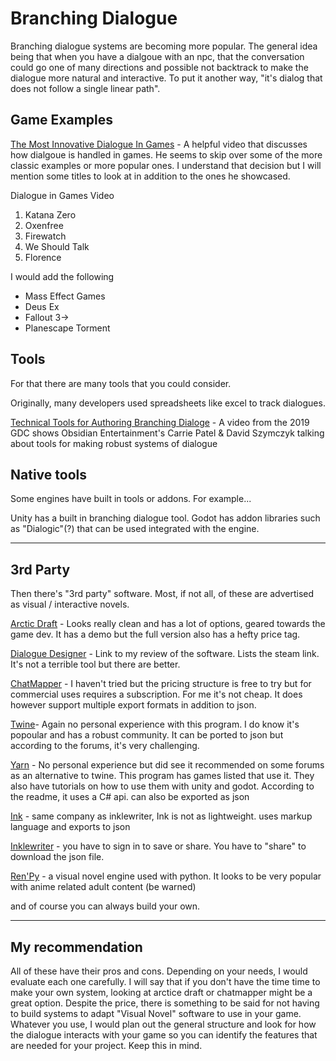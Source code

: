 # Branching Dialogue

Branching dialogue systems are becoming more popular. 
The general idea being that when you have a dialgoue with an npc, that the conversation could go one of many directions and possible not backtrack to make the dialogue more natural and interactive. To put it another way, "it's dialog that does not follow a single linear path".

## Game Examples

[The Most Innovative Dialogue In Games]() - A helpful video that discusses how dialgoue is handled in games. He seems to skip over some of the more classic examples or more popular ones. I understand that decision but I will mention some titles to look at in addition to the ones he showcased.

Dialogue in Games Video 
1. Katana Zero 
2. Oxenfree 
3. Firewatch 
4. We Should Talk 
5. Florence

I would add the following 
* Mass Effect Games
* Deus Ex
* Fallout 3->
* Planescape Torment


## Tools
For that there are many tools that you could consider.

Originally, many developers used spreadsheets like excel to track dialogues.

[Technical Tools for Authoring Branching Dialoge](https://www.youtube.com/watch?v=oRHl2PLKwfY) - A video from the 2019 GDC shows Obsidian Entertainment's Carrie Patel & David Szymczyk talking about tools for making robust systems of dialogue


## Native tools

Some engines have built in tools or addons. For example...

Unity has a built in branching dialogue tool.
Godot has addon libraries such as "Dialogic"(?) that can be used integrated with the engine.



**************

## 3rd Party

Then there's "3rd party" software.  Most, if not all, of these are advertised as visual / interactive novels.

[Arctic Draft](https://store.steampowered.com/app/570090/articydraft_3/) - Looks really clean and has a lot of options, geared towards the game dev. It has a demo but the full version also has a hefty price tag.

[Dialogue Designer](/Software%20Reviews/Dialogue_designer/dd_review.md) - Link to my review of the software. Lists the steam link. It's not a terrible tool but there are better.

[ChatMapper](https://www.chatmapper.com/pricing/) - I haven't tried but the pricing structure is free to try but for commercial uses requires a subscription. For me it's not cheap.  It does however support multiple export formats in addition to json.

[Twine](https://twinery.org/)- Again no personal experience with this program. I do know it's popoular and has a robust community.  It can be ported to json but according to the forums, it's very challenging.

[Yarn](https://yarnspinner.dev/) - No personal experience but did see it recommended on some forums as an alternative to twine.  This program has games listed that use it. They also have tutorials on how to use them with unity and godot. According to the readme, it uses a C# api. can also be exported as json

[Ink](https://www.inklestudios.com/ink/) - same company as inklewriter, Ink is not as lightweight. uses markup language and exports to json

[Inklewriter](https://www.inklestudios.com/inklewriter/) - you have to sign in to save or share. You have to "share" to download the json file.

[Ren'Py](https://www.renpy.org/) - a visual novel engine used with python.  It looks to be very popular with anime related adult content (be warned)

and of course you can always build your own.

**************

## My recommendation

All of these have their pros and cons. Depending on your needs, I would evaluate each one carefully. I will say that if you don't have the time time to make your own system, looking at arctice draft or chatmapper might be a great option. Despite the price, there is something to be said for not having to build systems to adapt "Visual Novel" software to use in your game. Whatever you use, I would plan out the general structure and look for how the dialogue interacts with your game so you can identify the features that are needed for your project. Keep this in mind.
